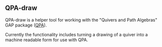 ## QPA-draw

QPA-draw is a helper tool for working with the "Quivers and Path Algebras" GAP package ([QPA](https://folk.ntnu.no/oyvinso/QPA/)).

Currently the functionality includes turning a drawing of a quiver into a machine readable form for use with QPA.
